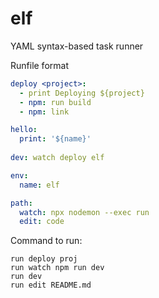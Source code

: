# elf
YAML syntax-based task runner

Runfile format
```yaml
deploy <project>:
  - print Deploying ${project}
  - npm: run build
  - npm: link

hello:
  print: '${name}'
  
dev: watch deploy elf

env:
  name: elf

path:
  watch: npx nodemon --exec run
  edit: code
```

Command to run:
```shell
run deploy proj
run watch npm run dev
run dev
run edit README.md
```

